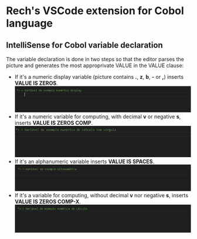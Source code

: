 # Rech's VSCode extension for Cobol language

## IntelliSense for Cobol variable declaration
The variable declaration is done in two steps so that the editor parses the picture and generates the most approprivate VALUE in the VALUE clause:

* If it's a numeric display variable (picture contains **.**, **z**, **b**, **-** or **,**) inserts **VALUE IS ZEROS**.
![Display variable declaration](doc/variable/display-var-declaration.gif)
* If it's a numeric variable for computing, with decimal **v** or negative **s**, inserts **VALUE IS ZEROS COMP**.
![Computing variable with comma declaration](doc/variable/comma-numeric-var-declaration.gif)
* If it's an alphanumeric variable inserts **VALUE IS SPACES**.
![Alphanumeric variable declaration](doc/variable/alphanumeric-var-declaration.gif)
* If it's a  variable for computing, without decimal **v** nor negative **s**, inserts **VALUE IS ZEROS COMP-X**.
![Computing variable declaration](doc/variable/compute-var-declaration.gif)

